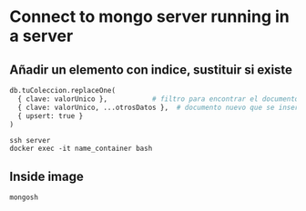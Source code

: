 # Connect to mongo server running in a server 

## Añadir un elemento con indice, sustituir si existe

```python
db.tuColeccion.replaceOne(
  { clave: valorUnico },           # filtro para encontrar el documento existente
  { clave: valorUnico, ...otrosDatos },  # documento nuevo que se insertará o reemplazará
  { upsert: true }
)
```


```
ssh server
docker exec -it name_container bash
```

## Inside image

```
mongosh
```
